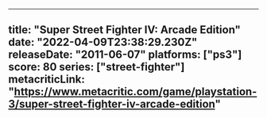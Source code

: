 
---
title: "Super Street Fighter IV: Arcade Edition"
date: "2022-04-09T23:38:29.230Z"
releaseDate: "2011-06-07"
platforms: ["ps3"]
score: 80
series: ["street-fighter"]
metacriticLink: "https://www.metacritic.com/game/playstation-3/super-street-fighter-iv-arcade-edition"
---
